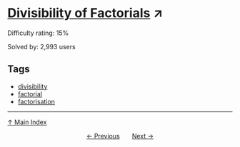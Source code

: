 # [Divisibility of Factorials](https://projecteuler.net/problem=549) ↗️

Difficulty rating: 15%

Solved by: 2,993 users
## Tags

- [divisibility](../tags/divisibility.md)
- [factorial](../tags/factorial.md)
- [factorisation](../tags/factorisation.md)



---

[↑ Main Index](../README.md)


<div align=center><a href='548.md'>← Previous</a> &nbsp;&nbsp; &nbsp;&nbsp;  <a href='550.md'>Next →</a></div>
